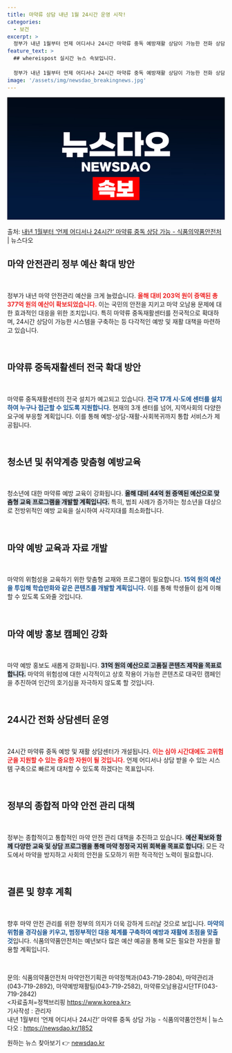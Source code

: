 ```yaml
---
title: 마약류 상담 내년 1월 24시간 운영 시작!
categories:
  - 보건
excerpt: >
  정부가 내년 1월부터 언제 어디서나 24시간 마약류 중독 예방재활 상담이 가능한 전화 상담센터를 운영한다. …
feature_text: >
  ## whereispost 실시간 뉴스 속보입니다.

  정부가 내년 1월부터 언제 어디서나 24시간 마약류 중독 예방재활 상담이 가능한 전화 상담센터를 운영한다. …
image: '/assets/img/newsdao_breakingnews.jpg'
---
```


![뉴스다오 속보](/assets/img/newsdao_breakingnews.jpg)

<p>출처: <a href="https://newsdao.kr/1852" rel="dofollow">내년 1월부터 ‘언제 어디서나 24시간’ 마약류 중독 상담 가능 - 식품의약품안전처</a> | 뉴스다오</p>

<h2 data-ke-size="size26">마약 안전관리 정부 예산 확대 방안</h2>

<p data-ke-size="size16">&nbsp;</p>

정부가 내년 마약 안전관리 예산을 크게 늘렸습니다. <b><span style="color: #ee2323;">올해 대비 203억 원이 증액된 총 377억 원의 예산이 확보되었습니다.</span></b> 이는 국민의 안전을 지키고 마약 오남용 문제에 대한 효과적인 대응을 위한 조치입니다. 특히 마약류 중독재활센터를 전국적으로 확대하며, 24시간 상담이 가능한 시스템을 구축하는 등 다각적인 예방 및 재활 대책을 마련하고 있습니다.

<p data-ke-size="size16">&nbsp;</p>

<h2 data-ke-size="size26">마약류 중독재활센터 전국 확대 방안</h2>

<p data-ke-size="size16">&nbsp;</p>

마약류 중독재활센터의 전국 설치가 예고되고 있습니다. <b><span style="color: #1a5490;">전국 17개 시·도에 센터를 설치하여 누구나 접근할 수 있도록 지원합니다.</span></b> 현재의 3개 센터를 넘어, 지역사회의 다양한 요구에 부응할 계획입니다. 이를 통해 예방-상담-재활-사회복귀까지 통합 서비스가 제공됩니다.

<p data-ke-size="size16">&nbsp;</p>

<h2 data-ke-size="size26">청소년 및 취약계층 맞춤형 예방교육</h2>

<p data-ke-size="size16">&nbsp;</p>

청소년에 대한 마약류 예방 교육이 강화됩니다. <b><span style="background-color: #21538527;">올해 대비 44억 원 증액된 예산으로 맞춤형 교육 프로그램을 개발할 계획입니다.</span></b> 특히, 범죄 사례가 증가하는 청소년을 대상으로 전방위적인 예방 교육을 실시하여 사각지대를 최소화합니다.

<p data-ke-size="size16">&nbsp;</p>

<h2 data-ke-size="size26">마약 예방 교육과 자료 개발</h2>

<p data-ke-size="size16">&nbsp;</p>

마약의 위험성을 교육하기 위한 맞춤형 교재와 프로그램이 필요합니다. <b><span style="color: #1a5490;">15억 원의 예산을 투입해 학습만화와 같은 콘텐츠를 개발할 계획입니다.</span></b> 이를 통해 학생들이 쉽게 이해할 수 있도록 도와줄 것입니다. 

<p data-ke-size="size16">&nbsp;</p>

<h2 data-ke-size="size26">마약 예방 홍보 캠페인 강화</h2>

<p data-ke-size="size16">&nbsp;</p>

마약 예방 홍보도 새롭게 강화됩니다. <b><span style="background-color: #21538527;">31억 원의 예산으로 고품질 콘텐츠 제작을 목표로 합니다.</span></b> 마약의 위험성에 대한 시각적이고 상호 작용이 가능한 콘텐츠로 대국민 캠페인을 추진하여 인간의 호기심을 자극하지 않도록 할 것입니다.

<p data-ke-size="size16">&nbsp;</p>

<h2 data-ke-size="size26">24시간 전화 상담센터 운영</h2>

<p data-ke-size="size16">&nbsp;</p>

24시간 마약류 중독 예방 및 재활 상담센터가 개설됩니다. <b><span style="color: #ee2323;">이는 심야 시간대에도 고위험군을 지원할 수 있는 중요한 자원이 될 것입니다.</span></b> 언제 어디서나 상담 받을 수 있는 시스템 구축으로 빠르게 대처할 수 있도록 하겠다는 목표입니다.

<p data-ke-size="size16">&nbsp;</p>

<h2 data-ke-size="size26">정부의 종합적 마약 안전 관리 대책</h2>

<p data-ke-size="size16">&nbsp;</p>

정부는 종합적이고 통합적인 마약 안전 관리 대책을 추진하고 있습니다. <b><span style="background-color: #21538527;">예산 확보와 함께 다양한 교육 및 상담 프로그램을 통해 마약 청정국 지위 회복을 목표로 합니다.</span></b> 모든 각도에서 마약을 방지하고 사회의 안전을 도모하기 위한 적극적인 노력이 필요합니다.

<p data-ke-size="size16">&nbsp;</p>

<h2 data-ke-size="size26">결론 및 향후 계획</h2>

<p data-ke-size="size16">&nbsp;</p>

향후 마약 안전 관리를 위한 정부의 의지가 더욱 강하게 드러날 것으로 보입니다. <b><span style="color: #1a5490;">마약의 위험을 경각심을 키우고, 범정부적인 대응 체계를 구축하여 예방과 재활에 초점을 맞출 것</span></b>입니다. 식품의약품안전처는 예년보다 많은 예산 예공을 통해 모든 필요한 자원을 활용할 계획입니다.

<p data-ke-size="size16">&nbsp;</p>

문의: 식품의약품안전처 마약안전기획관 마약정책과(043-719-2804), 마약관리과(043-719-2892), 마약예방재활팀(043-719-2582), 마약류오남용감시단TF(043-719-2842)  
<자료출처=정책브리핑 https://www.korea.kr>  
기사작성 : 관리자  
내년 1월부터 ‘언제 어디서나 24시간’ 마약류 중독 상담 가능 - 식품의약품안전처 | 뉴스다오 : https://newsdao.kr/1852 

원하는 뉴스 찾아보기 👉 <a href="https://newsdao.kr" rel="dofollow">newsdao.kr</a>


